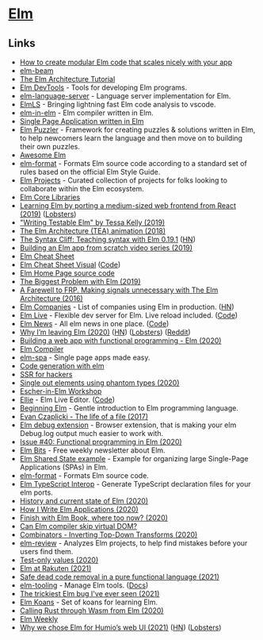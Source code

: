 # [Elm](https://elm-lang.org/)

## Links

- [How to create modular Elm code that scales nicely with your app](https://github.com/evancz/elm-architecture-tutorial)
- [elm-beam](https://kofi.sexy/blog/elm-beam)
- [The Elm Architecture Tutorial](https://github.com/evancz/elm-architecture-tutorial/)
- [Elm DevTools](https://github.com/opvasger/elm-devtools) - Tools for developing Elm programs.
- [elm-language-server](https://github.com/elm-tooling/elm-language-server) - Language server implementation for Elm.
- [ElmLS](https://github.com/elm-tooling/elm-language-client-vscode) - Bringing lightning fast Elm code analysis to vscode.
- [elm-in-elm](https://github.com/elm-in-elm/compiler) - Elm compiler written in Elm.
- [Single Page Application written in Elm](https://github.com/rtfeldman/elm-spa-example)
- [Elm Puzzler](https://github.com/jwbrew/elm-puzzler) - Framework for creating puzzles & solutions written in Elm, to help newcomers learn the language and then move on to building their own puzzles.
- [Awesome Elm](https://github.com/sporto/awesome-elm)
- [elm-format](https://github.com/avh4/elm-format) - Formats Elm source code according to a standard set of rules based on the official Elm Style Guide.
- [Elm Projects](https://github.com/elm/projects) - Curated collection of projects for folks looking to collaborate within the Elm ecosystem.
- [Elm Core Libraries](https://github.com/elm/core)
- [Learning Elm by porting a medium-sized web frontend from React (2019)](https://benhoyt.com/writings/learning-elm/) ([Lobsters](https://lobste.rs/s/3tnrdv/learning_elm_by_porting_medium_sized_web))
- ["Writing Testable Elm" by Tessa Kelly (2019)](https://www.youtube.com/watch?v=rIxCwPPA-D8)
- [The Elm Architecture (TEA) animation (2018)](https://medium.com/@l.mugnaini/the-elm-architecture-tea-animation-3efc555e8faf)
- [The Syntax Cliff: Teaching syntax with Elm 0.19.1](https://elm-lang.org/news/the-syntax-cliff) ([HN](https://news.ycombinator.com/item?id=21312109))
- [Building an Elm app from scratch video series (2019)](https://www.youtube.com/watch?v=-1ZA3G9k0Rw&list=PLGDf0elkI13EJ55MbwZd98scG7BKl_n-j)
- [Elm Cheat Sheet](https://github.com/izdi/elm-cheat-sheet)
- [Elm Cheat Sheet Visual](https://lucamug.github.io/elm-cheat-sheet/) ([Code](https://github.com/lucamug/elm-cheat-sheet))
- [Elm Home Page source code](https://github.com/elm/elm-lang.org)
- [The Biggest Problem with Elm (2019)](https://medium.com/@cscalfani/the-biggest-problem-with-elm-4faecaa58b77)
- [A Farewell to FRP. Making signals unnecessary with The Elm Architecture (2016)](https://elm-lang.org/news/farewell-to-frp)
- [Elm Companies](https://github.com/jah2488/elm-companies) - List of companies using Elm in production. ([HN](https://news.ycombinator.com/item?id=22244086))
- [Elm Live](https://www.elm-live.com/) - Flexible dev server for Elm. Live reload included. ([Code](https://github.com/wking-io/elm-live))
- [Elm News](https://elm-news.com/) - All elm news in one place. ([Code](https://github.com/oakesja/elm-news))
- [Why I’m leaving Elm (2020)](https://lukeplant.me.uk/blog/posts/why-im-leaving-elm/) ([HN](https://news.ycombinator.com/item?id=22821447)) ([Lobsters](https://lobste.rs/s/bgs2z4/why_i_m_leaving_elm)) ([Reddit](https://www.reddit.com/r/elm/comments/fxui3o/why_im_leaving_elm/))
- [Building a web app with functional programming - Elm (2020)](https://blog.patchgirl.io/elm/2020/03/02/elm-part-I.html)
- [Elm Compiler](https://github.com/elm/compiler)
- [elm-spa](https://github.com/ryannhg/elm-spa) - Single page apps made easy.
- [Code generation with elm](https://rhg.dev/posts/code-generation/)
- [SSR for hackers](https://rhg.dev/posts/ssr-for-hackers/)
- [Single out elements using phantom types (2020)](https://jfmengels.net/single-out-elements-using-phantom-types/)
- [Escher-in-Elm Workshop](https://github.com/einarwh/escher-workshop)
- [Ellie](https://ellie-app.com/) - Elm Live Editor. ([Code](https://github.com/ellie-app/ellie))
- [Beginning Elm](https://elmprogramming.com/) - Gentle introduction to Elm programming language.
- [Evan Czaplicki - The life of a file (2017)](https://www.youtube.com/watch?v=XpDsk374LDE)
- [Elm debug extension](https://github.com/kraklin/elm-debug-extension) - Browser extension, that is making your elm Debug.log output much easier to work with.
- [Issue #40: Functional programming in Elm (2020)](https://elmbits.com/issue-40-functional-programming/)
- [Elm Bits](https://elmbits.com/) - Free weekly newsletter about Elm.
- [Elm Shared State example](https://github.com/ohanhi/elm-shared-state) - Example for organizing large Single-Page Applications (SPAs) in Elm.
- [elm-format](https://github.com/avh4/elm-format) - Formats Elm source code.
- [Elm TypeScript Interop](https://github.com/dillonkearns/elm-typescript-interop) - Generate TypeScript declaration files for your elm ports.
- [History and current state of Elm (2020)](https://www.youtube.com/watch?v=vHI7XlgmYCg)
- [How I Write Elm Applications (2020)](https://jezenthomas.com/how-i-write-elm-applications/)
- [Finish with Elm Book, where too now? (2020)](https://discourse.elm-lang.org/t/finish-with-elm-book-where-too-now/6540)
- [Can Elm compiler skip virtual DOM?](https://discourse.elm-lang.org/t/can-the-compiler-skip-virtual-dom/6300/)
- [Combinators - Inverting Top-Down Transforms (2020)](https://functional.christmas/2020/10)
- [elm-review](https://github.com/jfmengels/elm-review) - Analyzes Elm projects, to help find mistakes before your users find them.
- [Test-only values (2020)](https://jfmengels.net/test-only-values/)
- [Elm at Rakuten (2021)](https://dev.to/lucamug/elm-6m8)
- [Safe dead code removal in a pure functional language (2021)](https://jfmengels.net/safe-dead-code-removal/)
- [elm-tooling](https://github.com/elm-tooling/elm-tooling-cli) - Manage Elm tools. ([Docs](https://elm-tooling.github.io/elm-tooling-cli/))
- [The trickiest Elm bug I've ever seen (2021)](https://blog.realkinetic.com/the-trickiest-elm-bug-ive-ever-seen-988aff6cbbd7)
- [Elm Koans](https://github.com/robertjlooby/elm-koans) - Set of koans for learning Elm.
- [Calling Rust through Wasm from Elm (2020)](https://vleue.com/2020/07/wasm-elm/)
- [Elm Weekly](http://www.elmweekly.nl/)
- [Why we chose Elm for Humio’s web UI (2021)](https://www.humio.com/whats-new/blog/why-we-chose-elm-for-humio-s-web-ui) ([HN](https://news.ycombinator.com/item?id=26860919)) ([Lobsters](https://lobste.rs/s/cuxhio/why_we_chose_elm_for_humio_s_web_ui))

